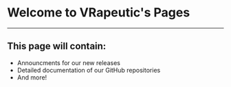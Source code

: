 # Welcome to VRapeutic's Pages
---
## This page will contain:
- Announcments for our new releases
- Detailed documentation of our GitHub repositories
- And more!
